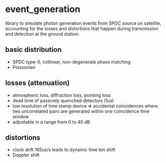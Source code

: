 # event_generation

library to simulate photon generation events from SPDC source on satellite, accounting for the losses and distortions that happen during transmission and detection at the ground station.

## basic distribution
- SPDC type-0, collinear, non-degenerate phase matching
- Poissonian

## losses (attenuation)
- atmospheric loss, diffraction loss, pointing loss
- dead time of passively quenched detectors (1us)
- low resolution of time stamp device => accidental coincidences where two uncorrelated pairs are generated within one coincidence time window
- adjustable in a range from 0 to 40 dB

## distortions
- clock drift 165us/s leads to dynamic time bin shift
- Doppler shift

